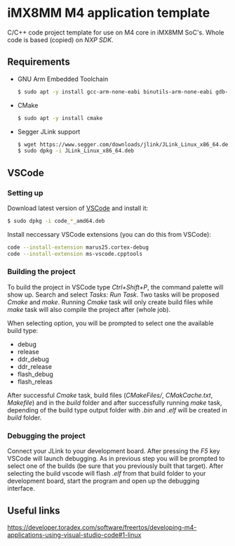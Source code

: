 # iMX8MM M4 application template

C/C++ code project template for use on M4 core in iMX8MM SoC's.
Whole code is based (copied) on *NXP SDK*.

## Requirements
- GNU Arm Embedded Toolchain
    ```bash
    $ sudo apt -y install gcc-arm-none-eabi binutils-arm-none-eabi gdb-arm-none-eabi
    ```
- CMake
    ```bash
    $ sudo apt -y install cmake
    ```
- Segger JLink support
    ```bash
    $ wget https://www.segger.com/downloads/jlink/JLink_Linux_x86_64.deb
    $ sudo dpkg -i JLink_Linux_x86_64.deb
    ```

## VSCode

### Setting up

Download latest version of [VSCode](https://code.visualstudio.com/download) and install it:

```bash
$ sudo dpkg -i code_*_amd64.deb
```

Install neccessary VSCode extensions (you can do this from VSCode):

```bash
code --install-extension marus25.cortex-debug
code --install-extension ms-vscode.cpptools
```

### Building the project

To build the project in VSCode type *Ctrl+Shift+P*, the command palette
will show up. Search and select *Tasks: Run Task*. Two tasks will be
proposed *Cmake* and *make*. Running *Cmake* task will only create
build files while *make* task will also compile the project after 
(whole job).

When selecting option, you will be prompted to select one the available
build type:

* debug 
* release
* ddr_debug
* ddr_release
* flash_debug
* flash_releas

After successful *Cmake* task, build files (*CMakeFiles/*, *CMakCache.txt*, *Makefile*) and 
in the *build* folder and after successfully running *make* task, depending of the 
build type output folder with *.bin* and *.elf* will be created in *build* folder.

### Debugging the project

Connect your JLink to your development board.
After pressing the *F5* key VSCode will launch debugging. As in previous step you will be 
prompted to select one of the builds (be sure that you previously built that target). 
After selecting the build vscode will flash *.elf* from that build folder to your development board, 
start the program and open up the debugging interface.

## Useful links

https://developer.toradex.com/software/freertos/developing-m4-applications-using-visual-studio-code#1-linux